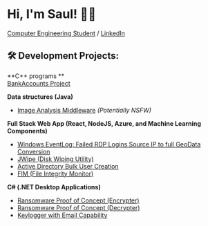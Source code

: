 # Hi, I'm Saul! 👨‍💻
[Computer Engineering Student](https://github.com/joshmadakor1) / [LinkedIn](https://www.linkedin.com/in/saul-quesada-ruiz-2064a1234/)

## 🛠 Development Projects:



**C++ programs **<br>
[BankAccounts Project](https://github.com/SAUL0505/BankAccounts/tree/main/BankAccounts)


**Data structures (Java)**
- [Image Analysis Middleware](https://github.com/joshmadakor1/4chan-Image-Analysis-Middleware-C964) *(Potentially NSFW)*

**Full Stack Web App (React, NodeJS, Azure, and Machine Learning Components)**
- [Windows EventLog: Failed RDP Logins Source IP to full GeoData Conversion](https://github.com/joshmadakor1/Sentinel-Lab)
- [JWipe (Disk Wiping Utility)](https://github.com/joshmadakor1/Jwipe.PowerShell)
- [Active Directory Bulk User Creation](https://github.com/joshmadakor1/AD_PS)
- [FIM (File Integrity Monitor)](https://github.com/joshmadakor1/PowerShell-Integrity-FIM)

**C# (.NET Desktop Applications)**
- [Ransomware Proof of Concept (Encrypter)](https://github.com/joshmadakor1/EncrypterPOC)
- [Ransomware Proof of Concept (Decrypter)](https://github.com/joshmadakor1/DecrypterPOC)
- [Keylogger with Email Capability](https://github.com/joshmadakor1/Key-Logger-With-Email)
